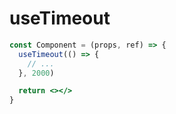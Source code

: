 # useTimeout

```jsx
const Component = (props, ref) => {
  useTimeout(() => {
    // ...
  }, 2000)

  return <></>
}
```
